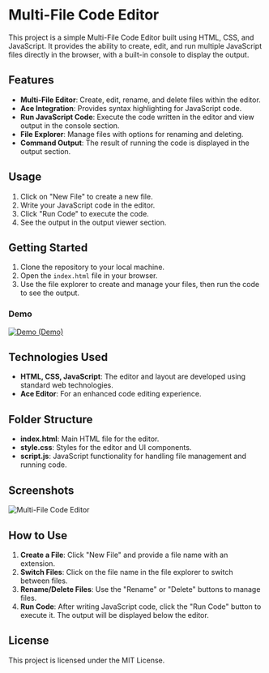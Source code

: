 # Multi-File Code Editor

This project is a simple Multi-File Code Editor built using HTML, CSS, and JavaScript. It provides the ability to create, edit, and run multiple JavaScript files directly in the browser, with a built-in console to display the output.

## Features

- **Multi-File Editor**: Create, edit, rename, and delete files within the editor.
- **Ace Integration**: Provides syntax highlighting for JavaScript code.
- **Run JavaScript Code**: Execute the code written in the editor and view output in the console section.
- **File Explorer**: Manage files with options for renaming and deleting.
- **Command Output**: The result of running the code is displayed in the output section.

## Usage

1. Click on "New File" to create a new file.
2. Write your JavaScript code in the editor.
3. Click "Run Code" to execute the code.
4. See the output in the output viewer section.

## Getting Started

1. Clone the repository to your local machine.
2. Open the `index.html` file in your browser.
3. Use the file explorer to create and manage your files, then run the code to see the output.

### Demo

[![Demo](https://img.icons8.com/fluent/48/000000/rocket.png) (Demo)](https://mohaeneza43.github.io/Code-Editor/)

## Technologies Used

- **HTML, CSS, JavaScript**: The editor and layout are developed using standard web technologies.
- **Ace Editor**: For an enhanced code editing experience.
  
## Folder Structure

- **index.html**: Main HTML file for the editor.
- **style.css**: Styles for the editor and UI components.
- **script.js**: JavaScript functionality for handling file management and running code.

## Screenshots

![Multi-File Code Editor](screenshot.png)

## How to Use

1. **Create a File**: Click "New File" and provide a file name with an extension.
2. **Switch Files**: Click on the file name in the file explorer to switch between files.
3. **Rename/Delete Files**: Use the "Rename" or "Delete" buttons to manage files.
4. **Run Code**: After writing JavaScript code, click the "Run Code" button to execute it. The output will be displayed below the editor.

## License

This project is licensed under the MIT License.

